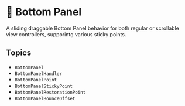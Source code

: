 # 🪪 Bottom Panel

A sliding draggable Bottom Panel behavior for both regular or scrollable view controllers, supporintg various sticky points. 

## Topics

- ``BottomPanel``
- ``BottomPanelHandler``
- ``BottomPanelPoint``
- ``BottomPanelStickyPoint``
- ``BottomPanelRestorationPoint``
- ``BottomPanelBounceOffset``
